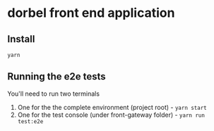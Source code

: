 # dorbel front end application

## Install
``yarn``

## Running the e2e tests
You'll need to run two terminals
1. One for the the complete environment (project root) - ``yarn start``
2. One for the test console (under front-gateway folder) - ``yarn run test:e2e``


